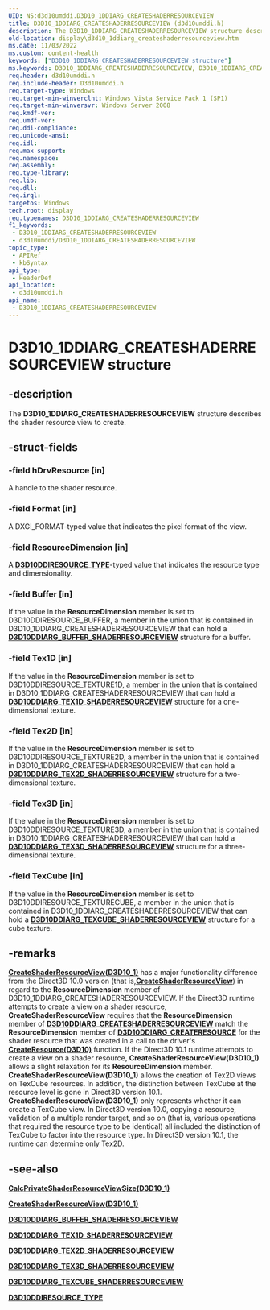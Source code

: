 ```yaml
---
UID: NS:d3d10umddi.D3D10_1DDIARG_CREATESHADERRESOURCEVIEW
title: D3D10_1DDIARG_CREATESHADERRESOURCEVIEW (d3d10umddi.h)
description: The D3D10_1DDIARG_CREATESHADERRESOURCEVIEW structure describes the shader resource view to create.
old-location: display\d3d10_1ddiarg_createshaderresourceview.htm
ms.date: 11/03/2022
ms.custom: content-health
keywords: ["D3D10_1DDIARG_CREATESHADERRESOURCEVIEW structure"]
ms.keywords: D3D10_1DDIARG_CREATESHADERRESOURCEVIEW, D3D10_1DDIARG_CREATESHADERRESOURCEVIEW structure [Display Devices], UMDisplayDriver_Dx10param_Structs_a6468f32-7ebf-4ce8-b5c5-9163e65fce93.xml, d3d10umddi/D3D10_1DDIARG_CREATESHADERRESOURCEVIEW, display.d3d10_1ddiarg_createshaderresourceview
req.header: d3d10umddi.h
req.include-header: D3d10umddi.h
req.target-type: Windows
req.target-min-winverclnt: Windows Vista Service Pack 1 (SP1)
req.target-min-winversvr: Windows Server 2008
req.kmdf-ver: 
req.umdf-ver: 
req.ddi-compliance: 
req.unicode-ansi: 
req.idl: 
req.max-support: 
req.namespace: 
req.assembly: 
req.type-library: 
req.lib: 
req.dll: 
req.irql: 
targetos: Windows
tech.root: display
req.typenames: D3D10_1DDIARG_CREATESHADERRESOURCEVIEW
f1_keywords:
 - D3D10_1DDIARG_CREATESHADERRESOURCEVIEW
 - d3d10umddi/D3D10_1DDIARG_CREATESHADERRESOURCEVIEW
topic_type:
 - APIRef
 - kbSyntax
api_type:
 - HeaderDef
api_location:
 - d3d10umddi.h
api_name:
 - D3D10_1DDIARG_CREATESHADERRESOURCEVIEW
---
```


# D3D10_1DDIARG_CREATESHADERRESOURCEVIEW structure

## -description

The **D3D10_1DDIARG_CREATESHADERRESOURCEVIEW** structure describes the shader resource view to create.

## -struct-fields

### -field hDrvResource [in]

A handle to the shader resource.

### -field Format [in]

A DXGI_FORMAT-typed value that indicates the pixel format of the view.

### -field ResourceDimension [in]

A [**D3D10DDIRESOURCE_TYPE**](ne-d3d10umddi-d3d10ddiresource_type.md)-typed value that indicates the resource type and dimensionality.

### -field Buffer [in]

If the value in the **ResourceDimension** member is set to D3D10DDIRESOURCE_BUFFER, a member in the union that is contained in D3D10_1DDIARG_CREATESHADERRESOURCEVIEW that can hold a [**D3D10DDIARG_BUFFER_SHADERRESOURCEVIEW**](ns-d3d10umddi-d3d10ddiarg_buffer_shaderresourceview.md) structure for a buffer.

### -field Tex1D [in]

If the value in the **ResourceDimension** member is set to D3D10DDIRESOURCE_TEXTURE1D, a member in the union that is contained in D3D10_1DDIARG_CREATESHADERRESOURCEVIEW that can hold a [**D3D10DDIARG_TEX1D_SHADERRESOURCEVIEW**](ns-d3d10umddi-d3d10ddiarg_tex1d_shaderresourceview.md) structure for a one-dimensional texture.

### -field Tex2D [in]

If the value in the **ResourceDimension** member is set to D3D10DDIRESOURCE_TEXTURE2D, a member in the union that is contained in D3D10_1DDIARG_CREATESHADERRESOURCEVIEW that can hold a [**D3D10DDIARG_TEX2D_SHADERRESOURCEVIEW**](ns-d3d10umddi-d3d10ddiarg_tex2d_shaderresourceview.md) structure for a two-dimensional texture.

### -field Tex3D [in]

If the value in the **ResourceDimension** member is set to D3D10DDIRESOURCE_TEXTURE3D, a member in the union that is contained in D3D10_1DDIARG_CREATESHADERRESOURCEVIEW that can hold a [**D3D10DDIARG_TEX3D_SHADERRESOURCEVIEW**](ns-d3d10umddi-d3d10ddiarg_tex3d_shaderresourceview.md) structure for a three-dimensional texture.

### -field TexCube [in]

If the value in the **ResourceDimension** member is set to D3D10DDIRESOURCE_TEXTURECUBE, a member in the union that is contained in D3D10_1DDIARG_CREATESHADERRESOURCEVIEW that can hold a [**D3D10DDIARG_TEXCUBE_SHADERRESOURCEVIEW**](ns-d3d10umddi-d3d10ddiarg_texcube_shaderresourceview.md) structure for a cube texture.

## -remarks

[**CreateShaderResourceView(D3D10_1)**](nc-d3d10umddi-pfnd3d10_1ddi_createshaderresourceview.md) has a major functionality difference from the Direct3D 10.0 version (that is,[**CreateShaderResourceView**](nc-d3d10umddi-pfnd3d10ddi_createshaderresourceview.md)) in regard to the **ResourceDimension** member of D3D10_1DDIARG_CREATESHADERRESOURCEVIEW. If the Direct3D runtime attempts to create a view on a shader resource, **CreateShaderResourceView** requires that the **ResourceDimension** member of [**D3D10DDIARG_CREATESHADERRESOURCEVIEW**](ns-d3d10umddi-d3d10ddiarg_createshaderresourceview.md) match the **ResourceDimension** member of [**D3D10DDIARG_CREATERESOURCE**](ns-d3d10umddi-d3d10ddiarg_createresource.md) for the shader resource that was created in a call to the driver's [**CreateResource(D3D10)**](nc-d3d10umddi-pfnd3d10ddi_createresource.md) function. If the Direct3D 10.1 runtime attempts to create a view on a shader resource, **CreateShaderResourceView(D3D10_1)** allows a slight relaxation for its **ResourceDimension** member. **CreateShaderResourceView(D3D10_1)** allows the creation of Tex2D views on TexCube resources. In addition, the distinction between TexCube at the resource level is gone in Direct3D version 10.1. **CreateShaderResourceView(D3D10_1)** only represents whether it can create a TexCube view. In Direct3D version 10.0, copying a resource, validation of a multiple render target, and so on (that is, various operations that required the resource type to be identical) all included the distinction of TexCube to factor into the resource type. In Direct3D version 10.1, the runtime can determine only Tex2D.

## -see-also

[**CalcPrivateShaderResourceViewSize(D3D10_1)**](nc-d3d10umddi-pfnd3d10_1ddi_calcprivateshaderresourceviewsize.md)

[**CreateShaderResourceView(D3D10_1)**](nc-d3d10umddi-pfnd3d10_1ddi_createshaderresourceview.md)

[**D3D10DDIARG_BUFFER_SHADERRESOURCEVIEW**](ns-d3d10umddi-d3d10ddiarg_buffer_shaderresourceview.md)

[**D3D10DDIARG_TEX1D_SHADERRESOURCEVIEW**](ns-d3d10umddi-d3d10ddiarg_tex1d_shaderresourceview.md)

[**D3D10DDIARG_TEX2D_SHADERRESOURCEVIEW**](ns-d3d10umddi-d3d10ddiarg_tex2d_shaderresourceview.md)

[**D3D10DDIARG_TEX3D_SHADERRESOURCEVIEW**](ns-d3d10umddi-d3d10ddiarg_tex3d_shaderresourceview.md)

[**D3D10DDIARG_TEXCUBE_SHADERRESOURCEVIEW**](ns-d3d10umddi-d3d10ddiarg_texcube_shaderresourceview.md)

[**D3D10DDIRESOURCE_TYPE**](ne-d3d10umddi-d3d10ddiresource_type.md)
